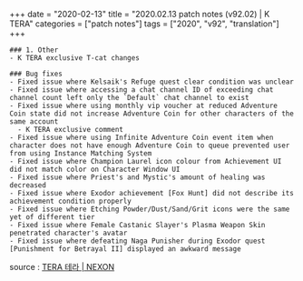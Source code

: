 +++
date = "2020-02-13"
title = "2020.02.13 patch notes (v92.02) | K TERA"
categories = ["patch notes"]
tags = ["2020", "v92", "translation"]
+++

```
### 1. Other
- K TERA exclusive T-cat changes

### Bug fixes
- Fixed issue where Kelsaik's Refuge quest clear condition was unclear
- Fixed issue where accessing a chat channel ID of exceeding chat channel count left only the `Default` chat channel to exist
- Fixed issue where using monthly vip voucher at reduced Adventure Coin state did not increase Adventure Coin for other characters of the same account
  - K TERA exclusive comment
- Fixed issue where using Infinite Adventure Coin event item when character does not have enough Adventure Coin to queue prevented user from using Instance Matching System
- Fixed issue where Champion Laurel icon colour from Achievement UI did not match color on Character Window UI
- Fixed issue where Priest's and Mystic's amount of healing was decreased
- Fixed issue where Exodor achievement [Fox Hunt] did not describe its achievement condition properly
- Fixed issue where Etching Powder/Dust/Sand/Grit icons were the same yet of different tier
- Fixed issue where Female Castanic Slayer's Plasma Weapon Skin penetrated character's avatar
- Fixed issue where defeating Naga Punisher during Exodor quest [Punishment for Betrayal II] displayed an awkward message
```

source : [TERA 테라 | NEXON](http://tera.nexon.com/news/update/view.aspx?n4articlesn=427)
